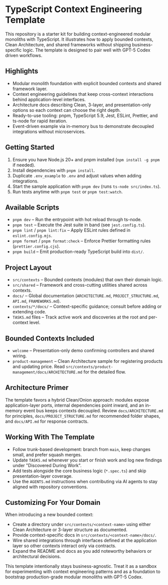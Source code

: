 # TypeScript Context Engineering Template

This repository is a starter kit for building context-engineered modular monoliths with TypeScript. It illustrates how to apply bounded contexts, Clean Architecture, and shared frameworks without shipping business-specific logic. The template is designed to pair well with GPT-5 Codex driven workflows.

## Highlights
- Modular monolith foundation with explicit bounded contexts and shared framework layer.
- Context engineering guidelines that keep cross-context interactions behind application-level interfaces.
- Architecture docs describing Clean, 3-layer, and presentation-only options so each context can choose the right depth.
- Ready-to-use tooling: pnpm, TypeScript 5.9, Jest, ESLint, Prettier, and ts-node for rapid iteration.
- Event-driven example via in-memory bus to demonstrate decoupled integrations without microservices.

## Getting Started
1. Ensure you have Node.js 20+ and pnpm installed (`npm install -g pnpm` if needed).
2. Install dependencies with `pnpm install`.
3. Duplicate `.env_example` to `.env` and adjust values when adding integrations.
4. Start the sample application with `pnpm dev` (runs `ts-node src/index.ts`).
5. Run tests anytime with `pnpm test` or `pnpm test:watch`.

## Available Scripts
- `pnpm dev` – Run the entrypoint with hot reload through ts-node.
- `pnpm test` – Execute the Jest suite in band (see `jest.config.ts`).
- `pnpm lint` / `pnpm lint:fix` – Apply ESLint rules defined in `eslint.config.mjs`.
- `pnpm format` / `pnpm format:check` – Enforce Prettier formatting rules (`prettier.config.cjs`).
- `pnpm build` – Emit production-ready TypeScript build into `dist/`.

## Project Layout
- `src/contexts` – Bounded contexts (modules) that own their domain logic.
- `src/shared` – Framework and cross-cutting utilities shared across contexts.
- `docs/` – Global documentation (`ARCHITECTURE.md`, `PROJECT_STRUCTURE.md`, `API.md`, `FRAMEWORKS.md`).
- `contexts/*/docs/` – Context-specific guidance; consult before adding or extending code.
- `TASKS.md` files – Track active work and discoveries at the root and per-context level.

## Bounded Contexts Included
- `welcome` – Presentation-only demo confirming controllers and shared wiring.
- `product-management` – Clean Architecture sample for registering products and updating price. Read `src/contexts/product-management/docs/ARCHITECTURE.md` for the detailed flow.

## Architecture Primer
The template favors a hybrid Clean/Onion approach: modules expose application-layer ports, internal dependencies point inward, and an in-memory event bus keeps contexts decoupled. Review `docs/ARCHITECTURE.md` for principles, `docs/PROJECT_STRUCTURE.md` for recommended folder shapes, and `docs/API.md` for response contracts.

## Working With The Template
- Follow trunk-based development: branch from `main`, keep changes small, and prefer squash merges.
- Update `TASKS.md` whenever you start or finish work and log new findings under "Discovered During Work".
- Add tests alongside the core business logic (`*.spec.ts`) and skip presentation-layer coverage.
- Use the `AGENTS.md` instructions when contributing via AI agents to stay aligned with repository conventions.

## Customizing For Your Domain
When introducing a new bounded context:
- Create a directory under `src/contexts/<context-name>` using either Clean Architecture or 3-layer structure as documented.
- Provide context-specific docs in `src/contexts/<context-name>/docs/`.
- Wire shared integrations through interfaces defined at the application layer so other contexts interact only via contracts.
- Expand the README and docs as you add noteworthy behaviors or architectural decisions.

This template intentionally stays business-agnostic. Treat it as a sandbox for experimenting with context engineering patterns and as a foundation to bootstrap production-grade modular monoliths with GPT-5 Codex.
